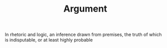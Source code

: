 ---
title: Argument
letter: A
permalink: "/definitions/bld-argument.html"
body: In rhetoric and logic, an inference drawn from premises, the truth of which
  is indisputable, or at least highly probable
published_at: '2018-07-07'
source: Black's Law Dictionary 2nd Ed (1910)
layout: post
---